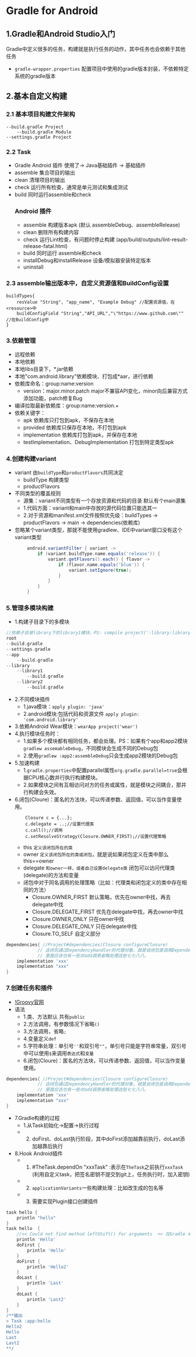 
# Gradle for Android 

## 1.Gradle和Android Studio入门
Gradle中定义很多的任务，构建就是执行任务的动作，其中任务也会依赖于其他任务
- `gradle-wrapper.properties` 配置项目中使用的gradle版本封装，不依赖特定系统的gradle版本

## 2.基本自定义构建
### 2.1 基本项目构建文件架构
```
--build.gradle Project
    --build.gradle Module
--settings.gradle Project 
```
### 2.2 Task
- Gradle Android 插件 使用了-> Java基础插件 -> 基础插件 
- assemble 集合项目的输出
- clean 清理项目的输出
- check 运行所有检查，通常是单元测试和集成测试
- build 同时运行assemble和check
    ### Android 插件
    - assemble 构建版本apk (默认 assembleDebug、assembleRelease)
    - clean 删除所有构建内容
    - check 运行Lint检查，有问题时停止构建  (app/build/outputs/lint-result-release-fatal.html)
    - build 同时运行 assemble和check
    - installDebug和installRelease 设备/模拟器安装特定版本
    - uninstall
### 2.3 assemble输出版本中，自定义资源值和BuildConfig设置
```
buildTypes{
    resValue "String", "app_name", "Example Debug" //配置资源值，在<resource>中
    buildConfigField "String","API_URL","\"https://www.github.com\"" //在BuildConfig中
}
```
### 3.依赖管理
- 远程依赖
- 本地依赖
- 本地libs目录下，*.jar依赖
- 本地"com.android.library"依赖模块、打包成*aar，进行依赖
- 依赖库命名：group:name:version 
    - version：major.minor.patch   major不兼容API变化，minor向后兼容方式添加功能，patch修复Bug
- 编译拉取最新依赖库：group:name:version.+
- 依赖关键字：
    - apk 依赖库只打包到apk，不保存在本地
    - provided 依赖库只保存在本地，不打包到apk
    - implementation 依赖库打包到apk，并保存在本地
    - testImplementation、DebugImplementation 打包到特定类型apk
### 4.创建构建variant
- variant 由`buildType`和`productFlavors`共同决定
    - buildType 构建类型
    - productFlavors 
- 不同类型的覆盖规则
    - 源集：variant不同类型有一个存放资源和代码的目录 默认有个main源集 
    - 1.代码方面：variant和main中存放的源代码位置只能选其一
    - 2.对于资源和manifest.xml文件按照优先级：buildTypes -> productFlavors -> main -> dependencies(依赖库)
- 忽略某个variant类型，那就不能使用gradlew、IDE中variant窗口没有这个variant类型
```groovy
        android.variantFilter { variant ->
            if (variant.buildType.name.equals('release')) {
                variant.getFlavors().each() { flavor ->
                    if (flavor.name.equals('blue')) {
                        variant.setIgnore(true);
                    }
                }
            }
        }
```
### 5.管理多模块构建
- 1.构建子目录下的多模块
```groovy
//依赖子目录library下的library1模块，PS: compile project(':library:library1')
root
--build.gradle
--settings.gradle
--app
    --build.gradle
--library
    --library1
        --build.gradle
    --library2
        --build.gradle
```
- 2.不同模块插件
    - 1.java模块：`apply plugin: 'java'`
    - 2.android模块:包括代码和资源文件 `apply plugin: 'com.android.library'`
- 3.依赖Android Wear模块：`wearApp project('wear')`
- 4.执行模块任务时：
    - 1.如果多个模块都有相同任务，都会处理。PS：如果有个app和app2模块 `gradlew assemableDebug`，不同模块会生成不同的Debug包
    - 2.使用`gradlew :app2:assembleDebug`只会生成app2模块的Debug包
- 5.加速构建
    - 1.`gradle.properties`中配置parallel属性`org.gradle.parallel=true`会根据CPU核心数并行执行构建模块。
    - 2.如果模块之间有互相访问对方的任务或属性，就是模块之间耦合，那并行构建会失效。
- 6.闭包(Cloure)：匿名的方法块，可以传递参数、返回值，可以当作变量使用。
    ```
        Closure c = {...};
        c.delegate = ..;//设置代理类
        c.call();//调用
        c.setResolveStrategy(Closure.OWNER_FIRST);//设置代理策略
    ```
    - this `定义该闭包所在的类`
    - owner `定义该闭包所在的类或闭包`，就是说如果闭包定义在类中那么this==owner
    - delegate `和owner一样，或者自己设置delegate类` 闭包可以访问代理类(delegate)的方法和变量
    - 闭包中对于同名调用的处理策略（比如：代理类和闭包定义的类中存在相同的方法）
        - Closure.OWNER_FIRST 默认策略，优先在owner中找，再去delegate中找
        - Closure.DELEGATE_FIRST 优先在delegate中找，再去owner中找
        - Closure.OWNER_ONLY 只在owner中找
        - Closure.DELEGATE_ONLY 只在delegate中找
        - Closure.TO_SELF 自定义部分
```groovy
dependencies{ //Project#dependencies(Closure configureClosure)
            // 这闭包通过DependencyHandler的代理对象，就是说闭包是调用DependencyHandler中的#add()方法，
            // 里面应该也有一些对add调用省略处理这些七七八八。
    implementation 'xxx'
    implementation "xxx"
}
```    
 ### 7.创建任务和插件
 - [!Groovy官网](http://groovy-lang.org/download.html)
 - 语法
   - 1.类、方法默认 共有`public`
   - 2.方法调用，有参数情况下省略`()`
   - 3.方法调用，省略`;`
   - 4.变量定义`def`
   - 5.字符串处理：单引号`''`和双引号`""`，单引号只能是字符串常量，双引号中可以使用`$`来调用`表达式`和`变量`
   - 6.闭包(Cloure)：匿名的方法块，可以传递参数、返回值，可以当作变量使用。
```groovy
dependencies{ //Project#dependencies(Closure configureClosure)
            // 这闭包通过DependencyHandler的代理对象，就是说闭包是调用DependencyHandler中的#add()方法，
            // 里面应该也有一些对add调用省略处理这些七七八八。
    implementation 'xxx'
    implementation "xxx"
}
```
   - 7.Gradle构建的过程
        - 1.从Task初始化->配置->执行过程
        - 2. doFirst、doLast执行阶段，其中doFirst添加越靠前执行，doLast添加越靠后执行
   - 8.Hook Android插件
        - 1. #TheTask.dependOn "xxxTask" :表示在`TheTask`之前执行`xxxTask` 
            (利用自定义task，把签名密钥不提交到git上，任务执行时，加入密钥)
        - 2. `applicationVariants`一些构建处理：比如改生成的包名等
        - 3. 需要实现Plugin接口创建插件
```groovy
task hello {
    println "hello"
}
task hello  {
    //<< Could not find method leftShift() for arguments  << 在Gradle 4.x中被弃用，Gradle 5.0被移除
    println 'Hello'
    doFirst {
        println 'Hello'
    }
    doFirst {
        println 'Hello2'
    }
    doLast {
        println 'Last'
    }
    doLast {
        println 'Last2'
    }
}
/**输出
> Task :app:hello
Hello2
Hello
Last
Last2
**/
```
